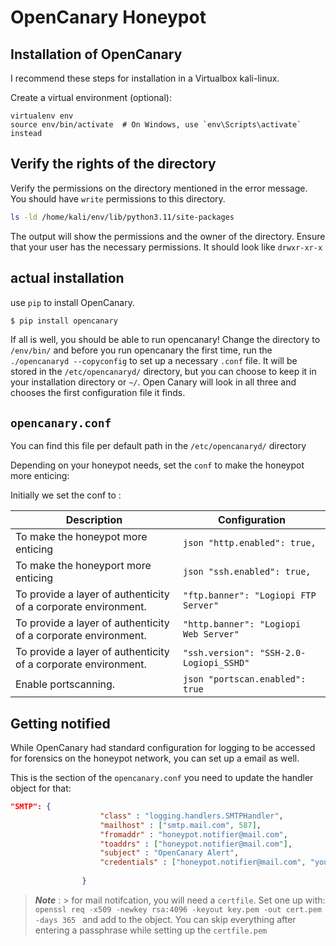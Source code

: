 # OpenCanary Honeypot 

## Installation of OpenCanary

I recommend these steps for installation in a Virtualbox kali-linux.

Create a virtual environment (optional):

```
virtualenv env
source env/bin/activate  # On Windows, use `env\Scripts\activate` instead
```

## Verify the rights of the directory 

Verify the permissions on the directory mentioned in the error message. You should have `write` permissions to this directory.

```bash
ls -ld /home/kali/env/lib/python3.11/site-packages
```
The output will show the permissions and the owner of the directory. Ensure that your user has the necessary permissions. It should look like `drwxr-xr-x`

## actual installation

use `pip` to install OpenCanary.

```python
$ pip install opencanary
```

If all is well, you should be able to run opencanary! Change the directory to `/env/bin/` and before you run opencanary the first time, run the `./opencanaryd --copyconfig` to set up a necessary `.conf` file. 
It will be stored in the `/etc/opencanaryd/` directory, but you can choose to keep it in your installation directory or `~/`. Open Canary will look in all three and chooses the first configuration file it finds. 

## `opencanary.conf`

You can find this file per default path in the `/etc/opencanaryd/` directory 

Depending on your honeypot needs, set the `conf` to make the honeypot more enticing:

Initially we set the conf to :

| Description                                                             | Configuration                                   |
|-------------------------------------------------------------------------|--------------------------------------------------|
| To make the honeypot more enticing                                     | ```json "http.enabled": true, ```               |
| To make the honeyport more enticing                                     | ```json "ssh.enabled": true,```                  |
| To provide a layer of authenticity of a corporate environment.           | ```"ftp.banner": "Logiopi FTP Server" ```        |
| To provide a layer of authenticity of a corporate environment.           | ```"http.banner": "Logiopi Web Server" ```       |
| To provide a layer of authenticity of a corporate environment.           | ```"ssh.version": "SSH-2.0-Logiopi_SSHD" ```     |
| Enable portscanning.                                                    | ```json "portscan.enabled": true ```             |

## Getting notified

While OpenCanary had standard configuration for logging to be accessed for forensics on the honeypot network, you can set up a email as well. 

This is the section of the `opencanary.conf` you need to update the handler object for that:

```json
"SMTP": {
                    "class" : "logging.handlers.SMTPHandler",
                    "mailhost" : ["smtp.mail.com", 587],
                    "fromaddr" : "honeypot.notifier@mail.com",
                    "toaddrs" : ["honeypot.notifier@mail.com"],
                    "subject" : "OpenCanary Alert",
                    "credentials" : ["honeypot.notifier@mail.com", "your-email-password"],
                    
                }  
```

> **_Note_** : > for mail notifcation, you will need a `certfile`. Set one up with: `openssl req -x509 -newkey rsa:4096 -keyout key.pem -out cert.pem -days 365
` and add to the object. You can skip everything after entering a passphrase while setting up the `certfile.pem`

